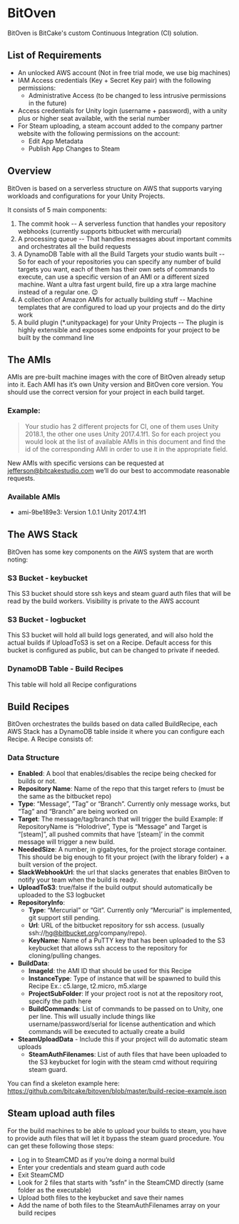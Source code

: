 # BitOven

BitOven is BitCake's custom Continuous Integration (CI) solution.

## List of Requirements
- An unlocked AWS account (Not in free trial mode, we use big machines)
- IAM Access credentials (Key + Secret Key pair) with the following permissions:
  - Administrative Access (to be changed to less intrusive permissions in the future)
- Access credentials for Unity login (username + password), with a unity plus or higher seat available, with the serial number
- For Steam uploading, a steam account added to the company partner website with the following permissions on the account:
  - Edit App Metadata
  - Publish App Changes to Steam

## Overview

BitOven is based on a serverless structure on AWS that supports varying workloads and configurations for your Unity Projects.

It consists of 5 main components:

1. The commit hook
  -- A serverless function that handles your repository webhooks (currently supports bitbucket with mercurial)
2. A processing queue
  -- That handles messages about important commits and orchestrates all the build requests
3. A DynamoDB Table with all the Build Targets your studio wants built
  -- So for each of your repositories you can specify any number of build targets you want, each of them has their own sets of commands to execute, can use a specific version of an AMI or a different sized machine. Want a ultra fast urgent build, fire up a xtra large machine instead of a regular one. 😉
4. A collection of Amazon AMIs for actually building stuff
  -- Machine templates that are configured to load up your projects and do the dirty work
5. A build plugin (*.unitypackage) for your Unity Projects
  -- The plugin is highly extensible and exposes some endpoints for your project to be built by the command line

## The AMIs

AMIs are pre-built machine images with the core of BitOven already setup into it. 
Each AMI has it’s own Unity version and BitOven core version. You should use the correct version for your project in each build target.

### Example:
> Your studio has 2 different projects for CI, one of them uses Unity 2018.1, the other one uses Unity 2017.4.1f1. So for each  project you would look at the list of available AMIs in this document and find the id of the corresponding AMI in order to use it in the appropriate field.

New AMIs with specific versions can be requested at jefferson@bitcakestudio.com we’ll do our best to accommodate reasonable requests.

### Available AMIs
- ami-9be189e3: Version 1.0.1 Unity 2017.4.1f1

## The AWS Stack

BitOven has some key components on the AWS system that are worth noting:

### S3 Bucket - keybucket

This S3 bucket should store ssh keys and steam guard auth files that will be read by the build workers. Visibility is private to the AWS account

### S3 Bucket - logbucket

This S3 bucket will hold all build logs generated, and will also hold the actual builds if UploadToS3 is set on a Recipe. Default access for this bucket is configured as public, but can be changed to private if needed.

### DynamoDB Table - Build Recipes

This table will hold all Recipe configurations

## Build Recipes

BitOven orchestrates the builds based on data called BuildRecipe, each AWS Stack has a DynamoDB table inside it where you can configure each Recipe. A Recipe consists of:

### Data Structure
- **Enabled**: A bool that enables/disables the recipe being checked for builds or not.
- **Repository Name**: Name of the repo that this target refers to (must be the same as the bitbucket repo)
- **Type**: “Message”, ”Tag” or “Branch”. Currently only message works, but “Tag” and “Branch” are being worked on
- **Target**: The message/tag/branch that will trigger the build
    Example: If RepositoryName is “Holodrive”, Type is “Message” and Target is “[steam]”, all pushed commits that have ‘[steam]’ in the commit message will trigger a new build.
- **NeededSize**: A number, in gigabytes, for the project storage container. This should be big enough to fit your project (with the library folder) + a built version of the project.
- **SlackWebhookUrl**: the url that slacks generates that enables BitOven to notify your team when the build is ready.
- **UploadToS3**: true/false if the build output should automatically be uploaded to the S3 logbucket
- **RepositoryInfo**:
  - **Type**: “Mercurial” or “Git”. 
      Currently only “Mercurial” is implemented, git support still pending.
  - **Url**: URL of the bitbucket repository for ssh access. 
      (usually ssh://hg@bitbucket.org/company/repo).
  - **KeyName**: Name of a PuTTY key that has been uploaded to the S3 keybucket that allows ssh access to the repository for cloning/pulling changes.
- **BuildData**:
  - **ImageId**: the AMI ID that should be used for this Recipe
  - **InstanceType**: Type of instance that will be spawned to build this Recipe
      Ex.: c5.large, t2.micro, m5.xlarge
  - **ProjectSubFolder**: If your project root is not at the repository root, specify the path here
  - **BuildCommands**: List of commands to be passed on to Unity, one per line. This will usually include things like username/password/serial for license authentication and which commands will be executed to actually create a build
- **SteamUploadData** - Include this if your project will do automatic steam uploads
  - **SteamAuthFilenames**: List of auth files that have been uploaded to the S3 keybucket for login with the steam cmd without requiring steam guard.

You can find a skeleton example here: https://github.com/bitcake/bitoven/blob/master/build-recipe-example.json

## Steam upload auth files

For the build machines to be able to upload your builds to steam, you have to provide auth files that will let it bypass the steam guard procedure. You can get these following those steps:


- Log in to SteamCMD as if you’re doing a normal build
- Enter your credentials and steam guard auth code
- Exit SteamCMD
- Look for 2 files that starts with ”ssfn” in the SteamCMD directly (same folder as the executable)
- Upload both files to the keybucket and save their names
- Add the name of both files to the SteamAuthFilenames array on your build recipes

